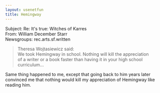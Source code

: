 ```yaml
---
layout: usenetfun
title: Hemingway
---
```


Subject: Re: It's true: Witches of Karres  
From: William December Starr   
Newsgroups: rec.arts.sf.written   
>Theresa Wojtasiewicz said:  
> We took Hemingway in school. Nothing will kill the appreciation   
> of a writer or a book faster than having it in your high school  
> curriculum...   
   
Same thing happened to me, except that going back to him years later convinced me that nothing would kill my appreciation of Hemingway like reading him.
